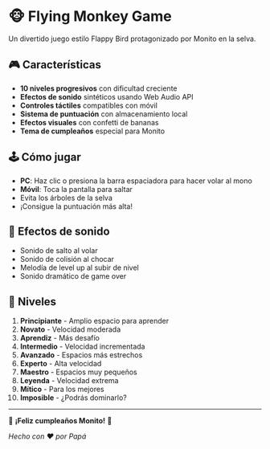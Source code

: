 # 🐵 Flying Monkey Game

Un divertido juego estilo Flappy Bird protagonizado por Monito en la selva.

## 🎮 Características

- **10 niveles progresivos** con dificultad creciente
- **Efectos de sonido** sintéticos usando Web Audio API
- **Controles táctiles** compatibles con móvil
- **Sistema de puntuación** con almacenamiento local
- **Efectos visuales** con confetti de bananas
- **Tema de cumpleaños** especial para Monito

## 🕹️ Cómo jugar

- **PC**: Haz clic o presiona la barra espaciadora para hacer volar al mono
- **Móvil**: Toca la pantalla para saltar
- Evita los árboles de la selva
- ¡Consigue la puntuación más alta!

## 🎵 Efectos de sonido

- Sonido de salto al volar
- Sonido de colisión al chocar
- Melodía de level up al subir de nivel
- Sonido dramático de game over

## 🎯 Niveles

1. **Principiante** - Amplio espacio para aprender
2. **Novato** - Velocidad moderada
3. **Aprendiz** - Más desafío
4. **Intermedio** - Velocidad incrementada
5. **Avanzado** - Espacios más estrechos
6. **Experto** - Alta velocidad
7. **Maestro** - Espacios muy pequeños
8. **Leyenda** - Velocidad extrema
9. **Mítico** - Para los mejores
10. **Imposible** - ¿Podrás dominarlo?

---

🎂 **¡Feliz cumpleaños Monito!** 🎉

*Hecho con ❤️ por Papá*